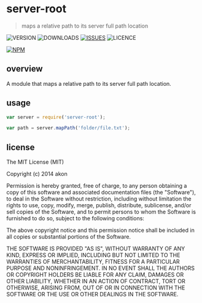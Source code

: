 # server-root
> maps a relative path to its server full path location

![VERSION](https://img.shields.io/npm/v/server-root.svg)
![DOWNLOADS](https://img.shields.io/npm/dt/server-root.svg)
[![ISSUES](https://img.shields.io/github/issues-raw/akonoupakis/server-root.svg)](https://github.com/akonoupakis/server-root/issues)
![LICENCE](https://img.shields.io/npm/l/server-root.svg)

[![NPM](https://nodei.co/npm/server-root.png?downloads=true)](https://nodei.co/npm/server-root/)

## overview

A module that maps a relative path to its server full path location.

## usage

```js
var server = require('server-root');

var path = server.mapPath('folder/file.txt');
```

## license

The MIT License (MIT)

Copyright (c) 2014 akon

Permission is hereby granted, free of charge, to any person obtaining a copy
of this software and associated documentation files (the "Software"), to deal
in the Software without restriction, including without limitation the rights
to use, copy, modify, merge, publish, distribute, sublicense, and/or sell
copies of the Software, and to permit persons to whom the Software is
furnished to do so, subject to the following conditions:

The above copyright notice and this permission notice shall be included in
all copies or substantial portions of the Software.

THE SOFTWARE IS PROVIDED "AS IS", WITHOUT WARRANTY OF ANY KIND, EXPRESS OR
IMPLIED, INCLUDING BUT NOT LIMITED TO THE WARRANTIES OF MERCHANTABILITY,
FITNESS FOR A PARTICULAR PURPOSE AND NONINFRINGEMENT. IN NO EVENT SHALL THE
AUTHORS OR COPYRIGHT HOLDERS BE LIABLE FOR ANY CLAIM, DAMAGES OR OTHER
LIABILITY, WHETHER IN AN ACTION OF CONTRACT, TORT OR OTHERWISE, ARISING FROM,
OUT OF OR IN CONNECTION WITH THE SOFTWARE OR THE USE OR OTHER DEALINGS IN
THE SOFTWARE.